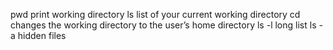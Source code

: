 pwd print working directory
ls list of your current working directory
cd changes the working directory to the user’s home directory
ls -l long list
ls -a hidden files
